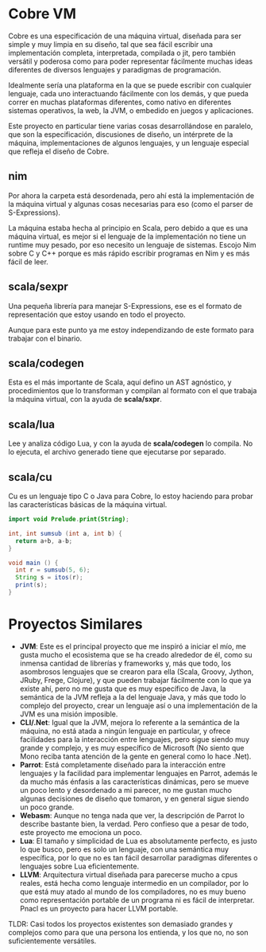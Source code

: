 # Cobre VM

Cobre es una especificación de una máquina virtual, diseñada para ser simple y muy limpia en su diseño, tal que sea fácil escribir una implementación completa, interpretada, compilada o jit, pero también versátil y poderosa como para poder representar fácilmente muchas ideas diferentes de diversos lenguajes y paradigmas de programación.

Idealmente sería una plataforma en la que se puede escribir con cualquier lenguaje, cada uno interactuando fácilmente con los demás, y que pueda correr en muchas plataformas diferentes, como nativo en diferentes sistemas operativos, la web, la JVM, o embedido en juegos y aplicaciones.

Este proyecto en particular tiene varias cosas desarrollándose en paralelo, que son la especificación, discusiones de diseño, un intérprete de la máquina, implementaciones de algunos lenguajes, y un lenguaje especial que refleja el diseño de Cobre.

## nim

Por ahora la carpeta está desordenada, pero ahí está la implementación de la máquina virtual y algunas cosas necesarias para eso (como el parser de S-Expressions).

La máquina estaba hecha al principio en Scala, pero debido a que es una máquina virtual, es mejor si el lenguaje de la implementación no tiene un runtime muy pesado, por eso necesito un lenguaje de sistemas. Escojo Nim sobre C y C++ porque es más rápido escribir programas en Nim y es más fácil de leer.

## scala/sexpr

Una pequeña librería para manejar S-Expressions, ese es el formato de representación que estoy usando en todo el proyecto.

Aunque para este punto ya me estoy independizando de este formato para trabajar con el binario.

## scala/codegen

Esta es el más importante de Scala, aquí defino un AST agnóstico, y procedimientos que lo transforman y compilan al formato con el que trabaja la máquina virtual, con la ayuda de __scala/sxpr__.

## scala/lua

Lee y analiza código Lua, y con la ayuda de __scala/codegen__ lo compila. No lo ejecuta, el archivo generado tiene que ejecutarse por separado.

## scala/cu

Cu es un lenguaje tipo C o Java para Cobre, lo estoy haciendo para probar las características básicas de la máquina virtual.

```java
import void Prelude.print(String);

int, int sumsub (int a, int b) {
  return a+b, a-b;
}

void main () {
  int r = sumsub(5, 6);
  String s = itos(r);
  print(s);
}
```

# Proyectos Similares

- __JVM__: Este es el principal proyecto que me inspiró a iniciar el mío, me gusta mucho el ecosistema que se ha creado alrededor de él, como su inmensa cantidad de librerías y frameworks y, más que todo, los asombrosos lenguajes que se crearon para ella (Scala, Groovy, Jython, JRuby, Frege, Clojure), y que pueden trabajar fácilmente con lo que ya existe ahí, pero no me gusta que es muy específico de Java, la semántica de la JVM refleja a la del lenguaje Java, y más que todo lo complejo del proyecto, crear un lenguaje así o una implementación de la JVM es una misión imposible.
- __CLI/.Net__: Igual que la JVM, mejora lo referente a la semántica de la máquina, no está atada a ningún lenguaje en particular, y ofrece facilidades para la interacción entre lenguajes, pero sigue siendo muy grande y complejo, y es muy específico de Microsoft (No siento que Mono reciba tanta atención de la gente en general como lo hace .Net).
- __Parrot__: Está completamente diseñado para la interacción entre lenguajes y la facilidad para implementar lenguajes en Parrot, además le da mucho más énfasis a las características dinámicas, pero se mueve un poco lento y desordenado a mi parecer, no me gustan mucho algunas decisiones de diseño que tomaron, y en general sigue siendo un poco grande.
- __Webasm__: Aunque no tenga nada que ver, la descripción de Parrot lo describe bastante bien, la verdad. Pero confieso que a pesar de todo, este proyecto me emociona un poco.
- __Lua__: El tamaño y simplicidad de Lua es absolutamente perfecto, es justo lo que busco, pero es solo un lenguaje, con una semántica muy específica, por lo que no es tan fácil desarrollar paradigmas diferentes o lenguajes sobre Lua eficientemente.
- __LLVM__: Arquitectura virtual diseñada para parecerse mucho a cpus reales, está hecha como lenguaje intermedio en un compilador, por lo que está muy atado al mundo de los compiladores, no es muy bueno como representación portable de un programa ni es fácil de interpretar. Pnacl es un proyecto para hacer LLVM portable.

TLDR: Casi todos los proyectos existentes son demasiado grandes y complejos como para que una persona los entienda, y los que no, no son suficientemente versátiles.
